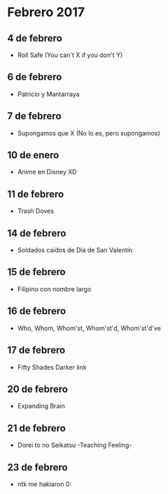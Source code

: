 Febrero 2017
===========

## 4 de febrero
- Roll Safe (You can't X if you don't Y)

## 6 de febrero
- Patricio y Mantarraya

## 7 de febrero 
 - Supongamos que X (No lo es, pero supongamos)

## 10 de enero
 - Anime en Disney XD

## 11 de febrero
 - Trash Doves

## 14 de febrero
 - Soldados caídos de Día de San Valentín
 
## 15 de febrero
 - Filipino con nombre largo

## 16 de febrero
 - Who, Whom, Whom'st, Whom'st'd, Whom'st'd've
 
## 17 de febrero
 - Fifty Shades Darker link

## 20 de febrero
 - Expanding Brain

## 21 de febrero
 - Dorei to no Seikatsu -Teaching Feeling-
 
## 23 de febrero
 - ntk me hakiaron 0:
